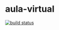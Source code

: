 aula-virtual
============

[![build status](https://travis-ci.org/acardenasnet/aula-virtual.svg?branch=master)](https://travis-ci.org/acardenasnet/aula-virtual.svg?branch=master)
